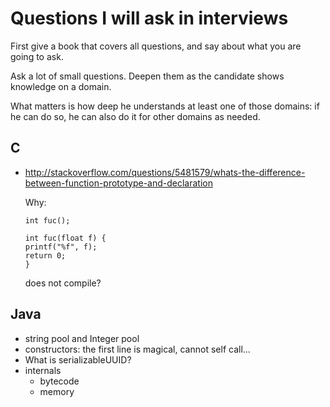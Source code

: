 # Questions I will ask in interviews

First give a book that covers all questions, and say about what you are going to ask.

Ask a lot of small questions. Deepen them as the candidate shows knowledge on a domain.

What matters is how deep he understands at least one of those domains: if he can do so, he can also do it for other domains as needed.

## C

-   http://stackoverflow.com/questions/5481579/whats-the-difference-between-function-prototype-and-declaration

    Why:

        int fuc();

        int fuc(float f) {
        printf("%f", f);
        return 0;
        }

    does not compile?

## Java

- string pool and Integer pool
- constructors: the first line is magical, cannot self call...
- What is serializableUUID?
- internals
    - bytecode
    - memory

